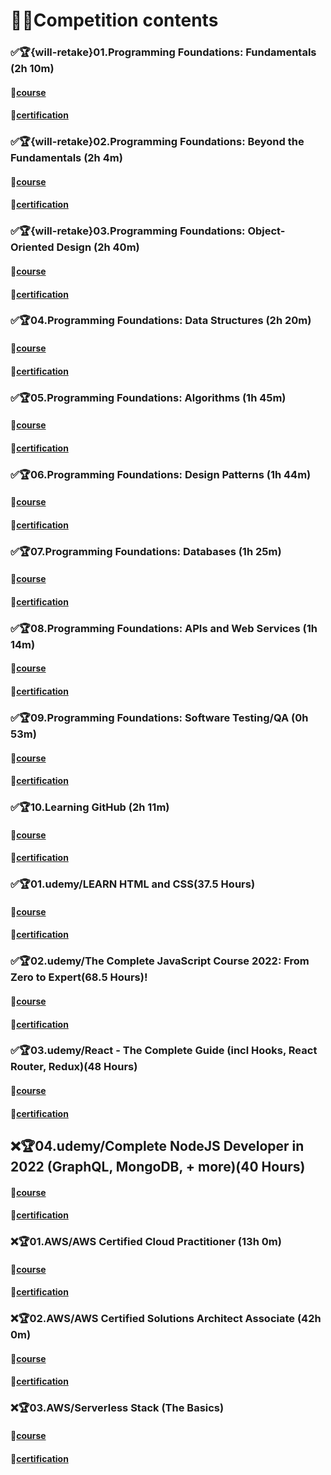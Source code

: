 # 🎁🎁Competition contents

### ✅🏆{will-retake}01.Programming Foundations: Fundamentals (2h 10m)

#### 🧐[course](https://www.linkedin.com/learning/programming-foundations-fundamentals-3?contextUrn=urn%3Ali%3AlyndaLearningPath%3A56db2b643dd5596be4e4989b)

#### 🥳[certification](https://www.linkedin.com/learning/certificates/33b7059d9da8b9b81424ef6b85156c59027d9d1af055b5660130c78a058a663d?trk=share_certificate)

### ✅🏆{will-retake}02.Programming Foundations: Beyond the Fundamentals (2h 4m)

#### 🧐[course](https://www.linkedin.com/learning/programming-foundations-beyond-the-fundamentals?contextUrn=urn%3Ali%3AlyndaLearningPath%3A56db2b643dd5596be4e4989b)

#### 🥳[certification](https://www.linkedin.com/learning/certificates/9040602d6559cdc08122167d55bfc4a8a3f356d94113079c5390969fc295ee81?trk=share_certificate)

### ✅🏆{will-retake}03.Programming Foundations: Object-Oriented Design (2h 40m)

#### 🧐[course](https://www.linkedin.com/learning/programming-foundations-object-oriented-design-3)

#### 🥳[certification](https://www.linkedin.com/learning/certificates/a0aae4b72f620660906c14cae62ddc60eec2d997890cf0d8a24009511e4b98c5?trk=share_certificate)

### ✅🏆04.Programming Foundations: Data Structures (2h 20m)

#### 🧐[course](https://www.linkedin.com/learning/programming-foundations-data-structures-2)

#### 🥳[certification](https://www.linkedin.com/learning/certificates/c8ebd550eeb7e98304cfa7bb04aeb79bcb0ec4fa4d26fa936a94d93e58c38981?trk=share_certificate)

### ✅🏆05.Programming Foundations: Algorithms (1h 45m)

#### 🧐[course](https://www.linkedin.com/learning/programming-foundations-algorithms)

#### 🥳[certification](https://www.linkedin.com/learning/certificates/77d32536d95051ef5318a336d211bfd4aad962a6f3e6bd7230fe519595e2eaa6?trk=share_certificate)

### ✅🏆06.Programming Foundations: Design Patterns (1h 44m)

#### 🧐[course](https://www.linkedin.com/learning/programming-foundations-design-patterns-2)

#### 🥳[certification](https://www.linkedin.com/learning/certificates/eedc331d149cd6211eca34396629bf4c7a5e5c12983a4ad89fd5aefd00d5a74a?trk=share_certificate)

### ✅🏆07.Programming Foundations: Databases (1h 25m)

#### 🧐[course](https://www.linkedin.com/learning/programming-foundations-databases-2)

#### 🥳[certification](https://www.linkedin.com/learning/certificates/a0144a3dd3fed26907bf0f80316949ad0e9c352e9df5bb4d884ddabc935c5c62?trk=share_certificate)

### ✅🏆08.Programming Foundations: APIs and Web Services (1h 14m)

#### 🧐[course](https://www.linkedin.com/learning/programming-foundations-databases-2)

#### 🥳[certification]()

### ✅🏆09.Programming Foundations: Software Testing/QA (0h 53m)

#### 🧐[course](https://www.linkedin.com/learning/programming-foundations-software-testing-qa)

#### 🥳[certification](https://www.linkedin.com/learning/certificates/c1b0d2ff706fc3b6f3e23c4c7c3d54e41a143983c04f6c213068195d8fddf7ee?trk=share_certificate)

### ✅🏆10.Learning GitHub (2h 11m)

#### 🧐[course](https://www.linkedin.com/learning/learning-github)

#### 🥳[certification](https://www.linkedin.com/learning/certificates/b32a75d0445a3949de3e4011c40b7ae9162962a5ce767b3d4e6f15fbcdfc83af?trk=share_certificate)

### ✅🏆01.udemy/LEARN HTML and CSS(37.5 Hours)

#### 🧐[course](https://www.udemy.com/course/design-and-develop-a-killer-website-with-html5-and-css3)

#### 🥳[certification](https://www.udemy.com/certificate/UC-af3a8def-3b9f-4613-a6ca-5b5830efd396/)

### ✅🏆02.udemy/The Complete JavaScript Course 2022: From Zero to Expert(68.5 Hours)!

#### 🧐[course](https://www.udemy.com/course/the-complete-javascript-course/)

#### 🥳[certification](https://www.udemy.com/certificate/UC-a94bf161-0c26-4db5-9aef-874fe8897147/)

### ✅🏆03.udemy/React - The Complete Guide (incl Hooks, React Router, Redux)(48 Hours)

#### 🧐[course](https://www.udemy.com/course/react-the-complete-guide-incl-redux/)

#### 🥳[certification](https://www.udemy.com/certificate/UC-cab667c1-da7d-4695-b972-54f969c1dd78/)

## ❌🏆04.udemy/Complete NodeJS Developer in 2022 (GraphQL, MongoDB, + more)(40 Hours)

#### 🧐[course](https://www.udemy.com/course/complete-nodejs-developer-zero-to-mastery/)

#### 🥳[certification]()

### ❌🏆01.AWS/AWS Certified Cloud Practitioner (13h 0m)

#### 🧐[course](https://acloudguru.com/course/aws-certified-cloud-practitioner-2020)

#### 🥳[certification]()

### ❌🏆02.AWS/AWS Certified Solutions Architect Associate (42h 0m)

#### 🧐[course](https://acloudguru.com/course/aws-certified-solutions-architect-associate-saa-c02-4KYV)

#### 🥳[certification]()

### ❌🏆03.AWS/Serverless Stack (The Basics)

#### 🧐[course](https://serverless-stack.com/#guide)

#### 🥳[certification]()
